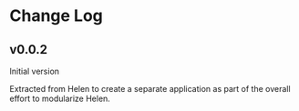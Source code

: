 # Change Log

## v0.0.2
  Initial version

  Extracted from Helen to create a separate application as part of the
  overall effort to modularize Helen.
